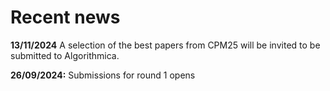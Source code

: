 # Recent news

**13/11/2024** A selection of the best papers from CPM25 will be invited to be submitted to Algorithmica.

**26/09/2024:** Submissions for round 1 opens
